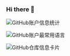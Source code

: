 ### Hi there 👋

![GitHub账户信息统计](https://github-stats.ubrong.com/api?username=BlackThompson&show_icons=true&theme=tokyonight) 

![GitHub账户最常用语言](https://github-stats.ubrong.com/api/top-langs/?username=BlackThompson&layout=compact&theme=tokyonight) 

![GitHub仓库信息卡片](https://github-stats.ubrong.com/api/pin/?username=BlackThompson&repo=HCI-Hot-Research-Topic-Analysis-and-Modeling&theme=dark) 

<!--
**BlackThompson/BlackThompson** is a ✨ _special_ ✨ repository because its `README.md` (this file) appears on your GitHub profile.

Here are some ideas to get you started:

- 🔭 I’m currently working on ...
- 🌱 I’m currently learning ...
- 👯 I’m looking to collaborate on ...
- 🤔 I’m looking for help with ...
- 💬 Ask me about ...
- 📫 How to reach me: ...
- 😄 Pronouns: ...
- ⚡ Fun fact: ...
-->
